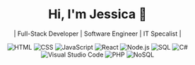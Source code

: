 <div align="center">
<!---
jessicahattig/jessicahattig is a ✨ special ✨ repository because its `README.md` (this file) appears on your GitHub profile.
You can click the Preview link to take a look at your changes.
--->

<!-- Header Section -->
# Hi, I'm Jessica 🌟

| Full-Stack Developer | Software Engineer | IT Specalist |

![HTML](https://img.shields.io/badge/HTML-007ACC?style=for-the-badge&logo=html5&logoColor=white)
![CSS](https://img.shields.io/badge/CSS-006DBE?style=for-the-badge&logo=css3&logoColor=white)
![JavaScript](https://img.shields.io/badge/JavaScript-005AA6?style=for-the-badge&logo=javascript&logoColor=white)
![React](https://img.shields.io/badge/React-00478F?style=for-the-badge&logo=react&logoColor=white)
![Node.js](https://img.shields.io/badge/Node.js-003776?style=for-the-badge&logo=node.js&logoColor=white)
![SQL](https://img.shields.io/badge/SQL-5E60CE?style=for-the-badge&logo=sql&logoColor=white)
![C#](https://img.shields.io/badge/C%23-6C3483?style=for-the-badge&logo=c-sharp&logoColor=white)
![Visual Studio Code](https://img.shields.io/badge/Visual_Studio_Code-5C2D91?style=for-the-badge&logo=visual-studio&logoColor=white)
![PHP](https://img.shields.io/badge/PHP-002B55?style=for-the-badge&logo=php&logoColor=white)
![NoSQL](https://img.shields.io/badge/NoSQL-001A3E?style=for-the-badge&logo=nosql&logoColor=white)

</div>
